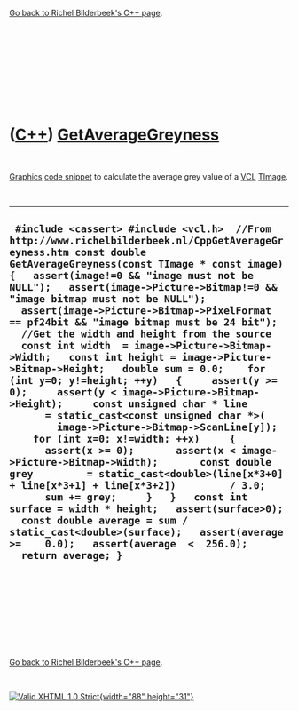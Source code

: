

[Go back to Richel Bilderbeek's C++ page](Cpp.htm).

 

 

 

 

 

([C++](Cpp.htm)) [GetAverageGreyness](CppGetAverageGreyness.htm)
================================================================

 

[Graphics](CppGraphics.htm) [code snippet](CppCodeSnippets.htm) to
calculate the average grey value of a [VCL](CppVcl.htm)
[TImage](CppTImage.htm).

 

  ----------------------------------------------------------------------------------------------------------------------------------------------------------------------------------------------------------------------------------------------------------------------------------------------------------------------------------------------------------------------------------------------------------------------------------------------------------------------------------------------------------------------------------------------------------------------------------------------------------------------------------------------------------------------------------------------------------------------------------------------------------------------------------------------------------------------------------------------------------------------------------------------------------------------------------------------------------------------------------------------------------------------------------------------------------------------------------------------------------------------------------------------------------------------------------------------------------------------------------------------------------------------
  ` #include <cassert> #include <vcl.h>  //From http://www.richelbilderbeek.nl/CppGetAverageGreyness.htm const double GetAverageGreyness(const TImage * const image) {   assert(image!=0 && "image must not be NULL");   assert(image->Picture->Bitmap!=0 && "image bitmap must not be NULL");   assert(image->Picture->Bitmap->PixelFormat == pf24bit && "image bitmap must be 24 bit");    //Get the width and height from the source   const int width  = image->Picture->Bitmap->Width;   const int height = image->Picture->Bitmap->Height;   double sum = 0.0;    for (int y=0; y!=height; ++y)   {     assert(y >= 0);     assert(y < image->Picture->Bitmap->Height);     const unsigned char * line       = static_cast<const unsigned char *>(         image->Picture->Bitmap->ScanLine[y]);     for (int x=0; x!=width; ++x)     {       assert(x >= 0);       assert(x < image->Picture->Bitmap->Width);       const double grey         = static_cast<double>(line[x*3+0] + line[x*3+1] + line[x*3+2])         / 3.0;       sum += grey;     }   }   const int surface = width * height;   assert(surface>0);   const double average = sum / static_cast<double>(surface);   assert(average >=    0.0);   assert(average  <  256.0);   return average; }`
  ----------------------------------------------------------------------------------------------------------------------------------------------------------------------------------------------------------------------------------------------------------------------------------------------------------------------------------------------------------------------------------------------------------------------------------------------------------------------------------------------------------------------------------------------------------------------------------------------------------------------------------------------------------------------------------------------------------------------------------------------------------------------------------------------------------------------------------------------------------------------------------------------------------------------------------------------------------------------------------------------------------------------------------------------------------------------------------------------------------------------------------------------------------------------------------------------------------------------------------------------------------------------

 

 

 

 

 

[Go back to Richel Bilderbeek's C++ page](Cpp.htm).



 

[![Valid XHTML 1.0 Strict](valid-xhtml10.png){width="88"
height="31"}](http://validator.w3.org/check?uri=referer)
